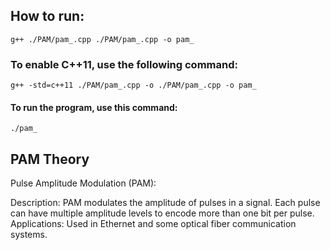 ## How to run:
    g++ ./PAM/pam_.cpp ./PAM/pam_.cpp -o pam_ 
### To enable C++11, use the following command:
    g++ -std=c++11 ./PAM/pam_.cpp -o ./PAM/pam_.cpp -o pam_ 
#### To run the program, use this command:
    ./pam_


## PAM Theory

Pulse Amplitude Modulation (PAM):

Description: PAM modulates the amplitude of pulses in a signal. Each pulse can have multiple amplitude levels to encode more than one bit per pulse.
Applications: Used in Ethernet and some optical fiber communication systems.